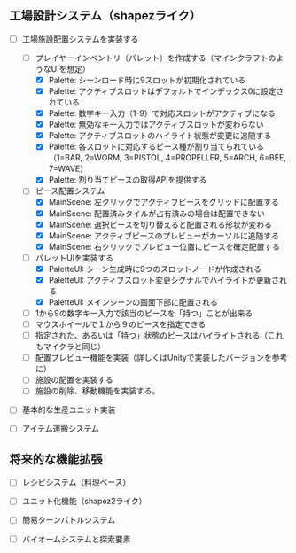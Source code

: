
## 工場設計システム（shapezライク）

- [ ] 工場施設配置システムを実装する
    - [ ] プレイヤーインベントリ（パレット）を作成する（マインクラフトのようなUIを想定）
        - [x] Palette: シーンロード時に9スロットが初期化されている
        - [x] Palette: アクティブスロットはデフォルトでインデックス0に設定されている
        - [x] Palette: 数字キー入力（1-9）で対応スロットがアクティブになる
        - [x] Palette: 無効なキー入力ではアクティブスロットが変わらない
        - [x] Palette: アクティブスロットのハイライト状態が変更に追随する
        - [x] Palette: 各スロットに対応するピース種が割り当てられている（1=BAR, 2=WORM, 3=PISTOL, 4=PROPELLER, 5=ARCH, 6=BEE, 7=WAVE）
        - [x] Palette: 割り当てピースの取得APIを提供する
    - [ ] ピース配置システム
        - [x] MainScene: 左クリックでアクティブピースをグリッドに配置する
        - [x] MainScene: 配置済みタイルが占有済みの場合は配置できない
        - [x] MainScene: 選択ピースを切り替えると配置される形状が変わる
        - [x] MainScene: アクティブピースのプレビューがカーソルに追随する
        - [x] MainScene: 右クリックでプレビュー位置にピースを確定配置する
    - [ ] パレットUIを実装する
        - [x] PaletteUI: シーン生成時に9つのスロットノードが作成される
        - [x] PaletteUI: アクティブスロット変更シグナルでハイライトが更新される
        - [x] PaletteUI: メインシーンの画面下部に配置される
    - [ ] 1から9の数字キー入力で該当のピースを「持つ」ことが出来る
    - [ ] マウスホイールで１から９のピースを指定できる
    - [ ] 指定された、あるいは「持つ」状態のピースはハイライトされる（これもマイクラと同じ）
    - [ ] 配置プレビュー機能を実装（詳しくはUnityで実装したバージョンを参考に）
    - [ ] 施設の配置を実装する
    - [ ] 施設の削除、移動機能を実装する。

- [ ] 基本的な生産ユニット実装


- [ ] アイテム運搬システム



## 将来的な機能拡張
- [ ] レシピシステム（料理ベース）
- [ ] ユニット化機能（shapez2ライク）
- [ ] 簡易ターンバトルシステム
- [ ] バイオームシステムと探索要素
  
